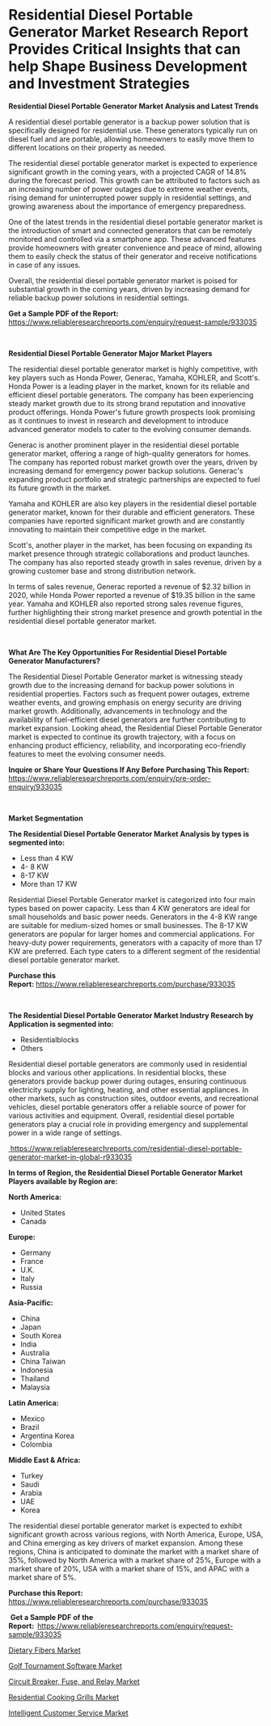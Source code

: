 <p><h1>Residential Diesel Portable Generator Market Research Report Provides Critical Insights that can help Shape Business Development and Investment Strategies</h1></p><p><strong>Residential Diesel Portable Generator Market Analysis and Latest Trends</strong></p>
<p><p>A residential diesel portable generator is a backup power solution that is specifically designed for residential use. These generators typically run on diesel fuel and are portable, allowing homeowners to easily move them to different locations on their property as needed.</p><p>The residential diesel portable generator market is expected to experience significant growth in the coming years, with a projected CAGR of 14.8% during the forecast period. This growth can be attributed to factors such as an increasing number of power outages due to extreme weather events, rising demand for uninterrupted power supply in residential settings, and growing awareness about the importance of emergency preparedness.</p><p>One of the latest trends in the residential diesel portable generator market is the introduction of smart and connected generators that can be remotely monitored and controlled via a smartphone app. These advanced features provide homeowners with greater convenience and peace of mind, allowing them to easily check the status of their generator and receive notifications in case of any issues.</p><p>Overall, the residential diesel portable generator market is poised for substantial growth in the coming years, driven by increasing demand for reliable backup power solutions in residential settings.</p></p>
<p><strong>Get a Sample PDF of the Report:&nbsp;</strong> <a href="https://www.reliableresearchreports.com/enquiry/request-sample/933035">https://www.reliableresearchreports.com/enquiry/request-sample/933035</a></p>
<p>&nbsp;</p>
<p><strong>Residential Diesel Portable Generator Major Market Players</strong></p>
<p><p>The residential diesel portable generator market is highly competitive, with key players such as Honda Power, Generac, Yamaha, KOHLER, and Scott's. Honda Power is a leading player in the market, known for its reliable and efficient diesel portable generators. The company has been experiencing steady market growth due to its strong brand reputation and innovative product offerings. Honda Power's future growth prospects look promising as it continues to invest in research and development to introduce advanced generator models to cater to the evolving consumer demands.</p><p>Generac is another prominent player in the residential diesel portable generator market, offering a range of high-quality generators for homes. The company has reported robust market growth over the years, driven by increasing demand for emergency power backup solutions. Generac's expanding product portfolio and strategic partnerships are expected to fuel its future growth in the market.</p><p>Yamaha and KOHLER are also key players in the residential diesel portable generator market, known for their durable and efficient generators. These companies have reported significant market growth and are constantly innovating to maintain their competitive edge in the market.</p><p>Scott's, another player in the market, has been focusing on expanding its market presence through strategic collaborations and product launches. The company has also reported steady growth in sales revenue, driven by a growing customer base and strong distribution network.</p><p>In terms of sales revenue, Generac reported a revenue of $2.32 billion in 2020, while Honda Power reported a revenue of $19.35 billion in the same year. Yamaha and KOHLER also reported strong sales revenue figures, further highlighting their strong market presence and growth potential in the residential diesel portable generator market.</p></p>
<p>&nbsp;</p>
<p><strong>What Are The Key Opportunities For Residential Diesel Portable Generator Manufacturers?</strong></p>
<p><p>The Residential Diesel Portable Generator market is witnessing steady growth due to the increasing demand for backup power solutions in residential properties. Factors such as frequent power outages, extreme weather events, and growing emphasis on energy security are driving market growth. Additionally, advancements in technology and the availability of fuel-efficient diesel generators are further contributing to market expansion. Looking ahead, the Residential Diesel Portable Generator market is expected to continue its growth trajectory, with a focus on enhancing product efficiency, reliability, and incorporating eco-friendly features to meet the evolving consumer needs.</p></p>
<p><strong>Inquire or Share Your Questions If Any Before Purchasing This Report:</strong> <a href="https://www.reliableresearchreports.com/enquiry/pre-order-enquiry/933035">https://www.reliableresearchreports.com/enquiry/pre-order-enquiry/933035</a></p>
<p>&nbsp;</p>
<p><strong>Market Segmentation</strong></p>
<p><strong>The Residential Diesel Portable Generator Market Analysis by types is segmented into:</strong></p>
<p><ul><li>Less than 4 KW</li><li>4- 8 KW</li><li>8-17 KW</li><li>More than 17 KW</li></ul></p>
<p><p>Residential Diesel Portable Generator market is categorized into four main types based on power capacity. Less than 4 KW generators are ideal for small households and basic power needs. Generators in the 4-8 KW range are suitable for medium-sized homes or small businesses. The 8-17 KW generators are popular for larger homes and commercial applications. For heavy-duty power requirements, generators with a capacity of more than 17 KW are preferred. Each type caters to a different segment of the residential diesel portable generator market.</p></p>
<p><strong>Purchase this Report:&nbsp;</strong><a href="https://www.reliableresearchreports.com/purchase/933035">https://www.reliableresearchreports.com/purchase/933035</a></p>
<p>&nbsp;</p>
<p><strong>The Residential Diesel Portable Generator Market Industry Research by Application is segmented into:</strong></p>
<p><ul><li>Residentialblocks</li><li>Others</li></ul></p>
<p><p>Residential diesel portable generators are commonly used in residential blocks and various other applications. In residential blocks, these generators provide backup power during outages, ensuring continuous electricity supply for lighting, heating, and other essential appliances. In other markets, such as construction sites, outdoor events, and recreational vehicles, diesel portable generators offer a reliable source of power for various activities and equipment. Overall, residential diesel portable generators play a crucial role in providing emergency and supplemental power in a wide range of settings.</p></p>
<p><a href="https://www.reliableresearchreports.com/residential-diesel-portable-generator-market-in-global-r933035">&nbsp;https://www.reliableresearchreports.com/residential-diesel-portable-generator-market-in-global-r933035</a></p>
<p><strong>In terms of Region, the Residential Diesel Portable Generator Market Players available by Region are:</strong></p>
<p>
    <p> <strong> North America: </strong>
        <ul>
            <li>United States</li>
            <li>Canada</li>
        </ul>
        </p> 
    <p> <strong> Europe: </strong>
        <ul>
            <li>Germany</li>
            <li>France</li>
            <li>U.K.</li>
            <li>Italy</li>
            <li>Russia</li>
        </ul>
        </p> 
    <p> <strong> Asia-Pacific: </strong>
        <ul>
            <li>China</li>
            <li>Japan</li>
            <li>South Korea</li>
            <li>India</li>
            <li>Australia</li>
            <li>China Taiwan</li>
            <li>Indonesia</li>
            <li>Thailand</li>
            <li>Malaysia</li>
        </ul>
        </p> 
    <p> <strong> Latin America: </strong>
        <ul>
            <li>Mexico</li>
            <li>Brazil</li>
            <li>Argentina Korea</li>
            <li>Colombia</li>
        </ul>
        </p> 
    <p> <strong> Middle East & Africa: </strong>
        <ul>
            <li>Turkey</li>
            <li>Saudi</li>
            <li>Arabia</li>
            <li>UAE</li>
            <li>Korea</li>
        </ul>
    </p>
    </p>
<p><p>The residential diesel portable generator market is expected to exhibit significant growth across various regions, with North America, Europe, USA, and China emerging as key drivers of market expansion. Among these regions, China is anticipated to dominate the market with a market share of 35%, followed by North America with a market share of 25%, Europe with a market share of 20%, USA with a market share of 15%, and APAC with a market share of 5%.</p></p>
<p><strong>Purchase this Report: </strong><a href="https://www.reliableresearchreports.com/purchase/933035">https://www.reliableresearchreports.com/purchase/933035</a></p>
<p>&nbsp;<strong>Get a Sample PDF of the Report:&nbsp;&nbsp;</strong><a href="https://www.reliableresearchreports.com/enquiry/request-sample/933035">https://www.reliableresearchreports.com/enquiry/request-sample/933035</a></p>
<p><strong></strong></p>
<p><p><a href="https://issuu.com/reportprime-2/docs/dietary-fibers-market-size-2030.ppt_59b0002662ed29">Dietary Fibers Market</a></p><p><a href="https://medium.com/@alicemcglynn2022/global-golf-tournament-software-market-trends-insights-into-growth-opportunities-and-challenges-e074b577bc43">Golf Tournament Software Market</a></p><p><a href="https://github.com/pizolina/Market-Research-Report-List-6/blob/main/circuit-breaker-fuse-and-relay-market.md">Circuit Breaker, Fuse, and Relay Market</a></p><p><a href="https://github.com/tamvrosiya/Market-Research-Report-List-5/blob/main/residential-cooking-grills-market.md">Residential Cooking Grills Market</a></p><p><a href="https://medium.com/@alicemcglynn2022/emerging-trends-in-intelligent-customer-service-market-global-outlook-and-future-prospects-from-87640702215c">Intelligent Customer Service Market</a></p></p>